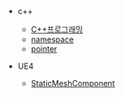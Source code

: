
- c++
    - [C++프로그래밍](./C++/C++programming.md)
    - [namespace](./C++/NameSpace.md)
    - [pointer](./C++/Pointer.md)


- UE4
    - [StaticMeshComponent](./UE4/StaticMeshComponent.md)
